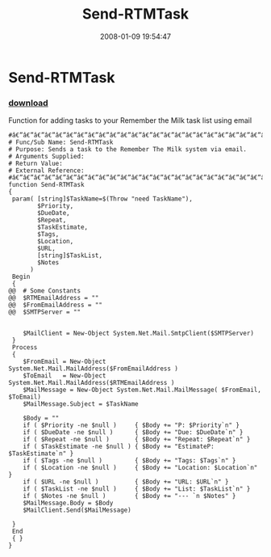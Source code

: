 ﻿---
pid:            108
poster:         Mark Schill
title:          Send-RTMTask
date:           2008-01-09 19:54:47
format:         posh
parent:         0
parent:         0

---

# Send-RTMTask

### [download](108.ps1)

Function for adding tasks to your Remember the Milk task list using email

```posh
#â€”â€”â€”â€”â€”â€”â€”â€”â€”â€”â€”â€”â€”â€”â€”â€”â€”â€”â€”â€”â€”â€”â€”â€”â€”â€”
# Func/Sub Name: Send-RTMTask
# Purpose: Sends a task to the Remember The Milk system via email.
# Arguments Supplied:
# Return Value:
# External Reference:
#â€”â€”â€”â€”â€”â€”â€”â€”â€”â€”â€”â€”â€”â€”â€”â€”â€”â€”â€”â€”â€”â€”â€”â€”â€”â€”
function Send-RTMTask
{
 param( [string]$TaskName=$(Throw "need TaskName"), 
        $Priority,
		$DueDate,
		$Repeat,
		$TaskEstimate,
		$Tags,
		$Location,
		$URL,
		[string]$TaskList,
		$Notes
	  )
 Begin
 { 
@@	# Some Constants
@@	$RTMEmailAddress = ""
@@	$FromEmailAddress = ""
@@	$SMTPServer = ""
	
	
	$MailClient = New-Object System.Net.Mail.SmtpClient($SMTPServer)
 }
 Process
 { 
 	$FromEmail = New-Object System.Net.Mail.MailAddress($FromEmailAddress )
	$ToEmail   = New-Object System.Net.Mail.MailAddress($RTMEmailAddress )
	$MailMessage = New-Object System.Net.Mail.MailMessage( $FromEmail, $ToEmail)
	$MailMessage.Subject = $TaskName
	
	$Body = ""
	if ( $Priority -ne $null )     { $Body += "P: $Priority`n" }
	if ( $DueDate -ne $null )      { $Body += "Due: $DueDate`n" }
	if ( $Repeat -ne $null )       { $Body += "Repeat: $Repeat`n" }
	if ( $TaskEstimate -ne $null ) { $Body += "EstimateP: $TaskEstimate`n" }
	if ( $Tags -ne $null )         { $Body += "Tags: $Tags`n" }
	if ( $Location -ne $null )     { $Body += "Location: $Location`n" }
	if ( $URL -ne $null )          { $Body += "URL: $URL`n" }
	if ( $TaskList -ne $null )     { $Body += "List: $TaskList`n" }
	if ( $Notes -ne $null )        { $Body += "--- `n $Notes" }
	$MailMessage.Body = $Body
	$MailClient.Send($MailMessage)
 
 }
 End
 { }
}

```

